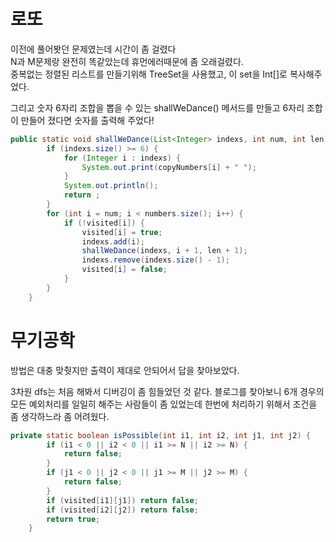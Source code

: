 # 로또
이전에 풀어봣던 문제였는데 시간이 좀 걸렸다 \
N과 M문제랑 완전히 똑같았는데 휴먼에러때문에 좀 오래걸렸다.\
중복없는 정렬된 리스트를 만들기위해 TreeSet을 사용했고, 이 set을 Int[]로 복사해주었다.

그리고 숫자 6자리 조합을 뽑을 수 있는 shallWeDance() 메서드를 만들고 6자리 조합이 만들어 졌다면 
숫자를 출력해 주었다!

```java
public static void shallWeDance(List<Integer> indexs, int num, int len) {
        if (indexs.size() >= 6) {
            for (Integer i : indexs) {
                System.out.print(copyNumbers[i] + " ");
            }
            System.out.println();
            return ;
        }
        for (int i = num; i < numbers.size(); i++) {
            if (!visited[i]) {
                visited[i] = true;
                indexs.add(i);
                shallWeDance(indexs, i + 1, len + 1);
                indexs.remove(indexs.size() - 1);
                visited[i] = false;
            }
        }
    }
```

# 무기공학
방법은 대충 맞췃지만 출력이 제대로 안되어서 답을 찾아보았다.

3차원 dfs는 처음 해봐서 디버깅이 좀 힘들었던 것 같다. 
블로그를 찾아보니 6개 경우의 모든 예외처리를 일일히 해주는 사람들이 좀 있었는데 한번에 처리하기 위해서 조건을 좀 생각하느라 좀 어려웠다.

```java
private static boolean isPossible(int i1, int i2, int j1, int j2) {
        if (i1 < 0 || i2 < 0 || i1 >= N || i2 >= N) {
            return false;
        }
        if (j1 < 0 || j2 < 0 || j1 >= M || j2 >= M) {
            return false;
        }
        if (visited[i1][j1]) return false;
        if (visited[i2][j2]) return false;
        return true;
    }
```
